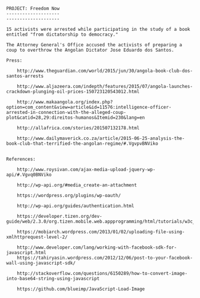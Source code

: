 
	PROJECT: Freedom Now
	--------------------
	--------------------

	15 activists were arrested while participating in the study of a book entitled "from dictatorship to democracy."

	The Attorney General's Office accused the activists of preparing a coup to overthrow the Angolan Dictator Jose Eduardo dos Santos.

	Press:

		http://www.theguardian.com/world/2015/jun/30/angola-book-club-dos-santos-arrests

		http://www.aljazeera.com/indepth/features/2015/07/angola-launches-crackdown-plunging-oil-prices-150723120543012.html

		http://www.makaangola.org/index.php?option=com_content&view=article&id=11576:intelligence-officer-arrested-in-connection-with-the-alleged-coup-plot&catid=28,29:direitos-humanos&Itemid=230&lang=en

		http://allafrica.com/stories/201507132178.html

		http://www.dailymaverick.co.za/article/2015-06-25-analysis-the-book-club-that-terrified-the-angolan-regime/#.VgvpvBNViko


	References:

		http://www.roysivan.com/ajax-media-upload-jquery-wp-api/#.Vgvq0BNViko

		http://wp-api.org/#media_create-an-attachment

		https://wordpress.org/plugins/wp-oauth/

		http://wp-api.org/guides/authentication.html

		https://developer.tizen.org/dev-guide/web/2.3.0/org.tizen.mobile.web.appprogramming/html/tutorials/w3c_tutorial/comm_tutorial/upload_ajax.htm

		https://mobiarch.wordpress.com/2013/01/02/uploading-file-using-xmlhttprequest-level-2/

		http://www.developer.com/lang/working-with-facebook-sdk-for-javascript.html
		https://tahiryasin.wordpress.com/2012/12/06/post-to-your-facebook-wall-using-javascript-sdk/

		http://stackoverflow.com/questions/6150289/how-to-convert-image-into-base64-string-using-javascript

		https://github.com/blueimp/JavaScript-Load-Image